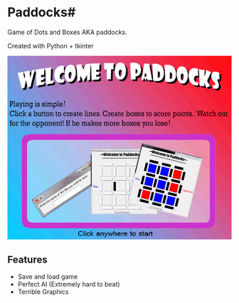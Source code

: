 # Paddocks#

Game of Dots and Boxes AKA paddocks.

Created with Python + tkinter

![alt tag](https://raw.githubusercontent.com/konieboy/Paddocks/master/Media/img.gif)

## Features ##
- Save and load game
- Perfect AI (Extremely hard to beat)
- Terrible Graphics
